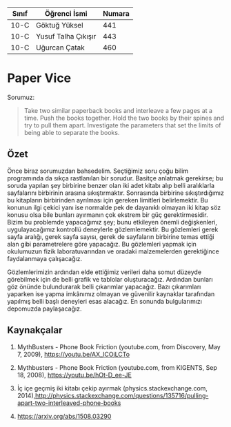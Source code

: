 Sınıf | Öğrenci İsmi | Numara
------|------------------|-----------
10-C  |Göktuğ Yüksel      |441
10-C  |Yusuf Talha Çıkışır|443
10-C  |Uğurcan Çatak      |460

# Paper Vice
Sorumuz:
>Take two similar paperback books and interleave a few pages at a time. Push the
books together. Hold the two books by their spines and try to pull them apart.
Investigate the parameters that set the limits of being able to separate the books.

## Özet
Önce biraz sorumuzdan bahsedelim. Seçtiğimiz soru çoğu bilim programında da sıkça rastlanılan bir sorudur. Basitçe anlatmak gerekirse; bu soruda yapılan şey birbirine benzer olan iki adet kitabı alıp belli aralıklarla sayfalarını birbirinin arasına sıkıştırmaktır. Sonrasında birbirine sıkıştırdığımız bu kitapların birbirinden ayrılması için gereken limitleri belirlemektir. Bu konunun ilgi çekici yanı ise normalde pek de dayanıklı olmayan iki kitap söz konusu olsa bile bunları ayırmanın çok ekstrem bir güç gerektirmesidir. Bizim bu problemde yapacağımız şey; bunu etkileyen önemli değişkenleri, uygulayacağımız kontrollü deneylerle gözlemlemektir. Bu gözlemleri gerek sayfa aralığı, gerek sayfa sayısı, gerek de sayfaların birbirine temas ettiği alan gibi parametrelere göre yapacağız. Bu gözlemleri yapmak için okulumuzun fizik laboratuvarından ve oradaki malzemelerden gerektiğince faydalanmaya çalışacağız.

Gözlemlerimizin ardından elde ettiğimiz verileri daha somut düzeyde görebilmek için de belli grafik ve tablolar oluşturacağız. Ardından bunları göz önünde bulundurarak belli çıkarımlar yapacağız. Bazı çıkarımları yaparken ise yapma imkânımız olmayan ve güvenilir kaynaklar tarafından yapılmış belli başlı deneyleri esas alacağız. En sonunda bulgularımızı depomuzda paylaşacağız. 

## Kaynakçalar

 1. MythBusters - Phone Book Friction (youtube.com, from Discovery, May 7, 2009), https://youtu.be/AX_lCOjLCTo

 2. Mythbusters - Phone Book Friction (youtube.com, from KIGENTS, Sep 18, 2008), https://youtu.be/hOt-D_ee-JE
 
 3. İç içe geçmiş iki kitabı çekip ayırmak (physics.stackexchange.com, 2014),http://physics.stackexchange.com/questions/135716/pulling-apart-two-interleaved-phone-books
 
 4. https://arxiv.org/abs/1508.03290
